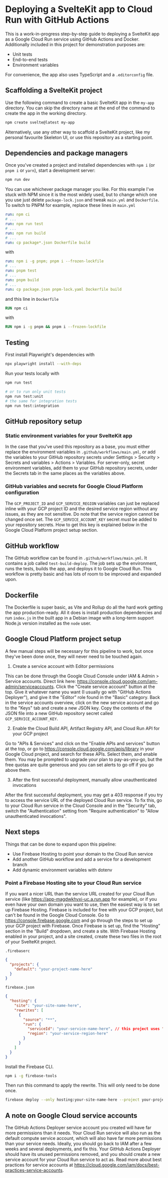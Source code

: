 # Deploying a SvelteKit app to Cloud Run with GitHub Actions

This is a work-in-progress step-by-step guide to deploying a SvelteKit app as a
Google Cloud Run service using GitHub Actions and Docker.
Additionally included in this project for demonstration purposes are:

* Unit tests
* End-to-end tests
* Environment variables

For convenience, the app also uses TypeScript and a `.editorconfig` file.

## Scaffolding a SvelteKit project

Use the following command to create a basic SvelteKit app in the `my-app`
directory. You can skip the directory name at the end of the command to create
the app in the working directory.

```sh
npm create svelte@latest my-app
```

Alternatively, use any other way to scaffold a SvelteKit project, like my
personal favourite Skeleton UI, or use this repository as a starting point.

## Dependencies and package managers

Once you've created a project and installed dependencies with `npm i` (or
`pnpm i` or `yarn`), start a development server:

```sh
npm run dev
```

You can use whichever package manager you like. For this example I've stuck with
NPM since it is the most widely used, but to change which one you use just
delete `package-lock.json` and tweak `main.yml` and `Dockerfile`. To switch to
PNPM for example, replace these lines in `main.yml`

```yml
run: npm ci
# ...
run: npm run test
# ...
run: npm run build
# ...
run: cp package*.json Dockerfile build
```
with
```yml
run: npm i -g pnpm; pnpm i --frozen-lockfile
# ...
run: pnpm test
# ...
run: pnpm build
# ...
run: cp package.json pnpm-lock.yaml Dockerfile build
```
and this line in `Dockerfile`
```dockerfile
RUN npm ci
```
with
```dockerfile
RUN npm i -g pnpm && pnpm i --frozen-lockfile
```

## Testing

First install Playwright's dependencies with
```sh
npx playwright install --with-deps
```

Run your tests locally with
```sh
npm run test

# or to run only unit tests
npm run test:unit
# the same for integration tests
npm run test:integration
```

## GitHub repository setup

### Static environment variables for your SvelteKit app

In the case that you've used this repository as a base, you must either replace
the environment variables in `.github/workflows/main.yml`, or add the variables
to your GitHub repository secrets under Settings > Security > Secrets and
variables > Actions > Variables.
For server-only, secret environment variables, add them to your GitHub
repository secrets, under the Secrets tab in the same places as the variables
above.

### GitHub variables and secrets for Google Cloud Platform configuration

The `GCP_PROJECT_ID` and `GCP_SERVICE_REGION` variables can just be replaced
inline with your GCP project ID and the desired service region without any
issues, as they are not sensitive. Do note that the service region cannot be
changed once set.
The `GCP_SERVICE_ACCOUNT_KEY` secret *must* be added to your repository secrets.
How to get this key is explained below in the Google Cloud Platform project
setup section.

## GitHub workflow

The GitHub workflow can be found in `.github/workflows/main.yml`. It contains a
job called `test-build-deploy`. The job sets up the environment, runs the tests,
builds the app, and deploys it to Google Cloud Run. This workflow is pretty
basic and has lots of room to be improved and expanded upon.

## Dockerfile

The Dockerfile is super basic, as Vite and Rollup do all the hard work getting
the app production-ready. All it does is install production dependencies and run
`index.js` in the built app in a Debian image with a long-term support Node.js
version installed as the `node` user.

## Google Cloud Platform project setup

A few manual steps will be necessary for this pipeline to work, but once
they've been done once, they will never need to be touched again.

1. Create a service account with Editor permissions

This can be done through the Google Cloud Console under IAM & Admin > Service
accounts. Direct link here:
https://console.cloud.google.com/iam-admin/serviceaccounts. Click the "Create
service account" button at the top. Give it whatever name you want (I usually go
with "GitHub Actions Deployer"), and give it the "Editor" role found in the
"Basic" category. Back in the service accounts overview, click on the new
service account and go to the "Keys" tab and create a new JSON key. Copy the
contents of the JSON file into a new GitHub repository secret called
`GCP_SERVICE_ACCOUNT_KEY`.

2. Enable the Cloud Build API, Artifact Registry API, and Cloud Run API for your
GCP project

Go to "APIs & Services" and click on the "Enable APIs and services" button at
the top, or go to https://console.cloud.google.com/apis/library in your Google
Cloud project, and search for these APIs. Select them, and enable them. You may
be prompted to upgrade your plan to pay-as-you-go, but the free quotas are quite
generous and you can set alerts to go off if you go above them.

3. After the first successful deployment, manually allow unauthenticated
invocations

After the first successful deployment, you may get a 403 response if you try to
access the service URL of the deployed Cloud Run service. To fix this, go to
your Cloud Run service in the Cloud Console and in the "Security" tab, switch
the "Authentication" setting from "Require authentication" to "Allow
unauthenticated invocations".

## Next steps

Things that can be done to expand upon this pipeline:

* Use Firebase Hosting to point your domain to the Cloud Run service
* Add another GitHub workflow and add a service for a development branch
* Add dynamic environment variables with dotenv

### Point a Firebase Hosting site to your Cloud Run service

If you want a nicer URL than the service URL created for your Cloud Run service
(like https://app-magdwkhvxi-uc.a.run.app for example), or if you even have your
own domain you want to use, then the easiest way is to set up Firebase Hosting.
Firebase is included for free with your GCP project, but can't be found in the
Google Cloud Console. Go to https://console.firebase.google.com and go through
the steps to set up your GCP project with Firebase. Once Firebase is set up,
find the "Hosting" section in the "Build" dropdown, and create a site.
With Firebase Hosting enabled in your project, and a site created, create these
two files in the root of your SvelteKit project.

`.firebaserc`

```json
{
  "projects": {
    "default": "your-project-name-here"
  }
}
```

`firebase.json`

```json
{
  "hosting": {
    "site": "your-site-name-here",
    "rewrites": [
      {
        "source": "**",
        "run": {
          "serviceId": "your-service-name-here", // this project uses "app"
          "region": "your-service-region-here"
        }
      }
    ]
  }
}
```

Install the Firebase CLI.

```sh
npm i -g firebase-tools
```

Then run this command to apply the rewrite. This will only need to be done once.

```sh
firebase deploy --only hosting:your-site-name-here --project your-project-name-here
```

## A note on Google Cloud service accounts

The GitHub Actions Deployer service account you created will have far more
permissions than it needs. Your Cloud Run service will also run as the default
compute service account, which will also have far more permissions than your
service needs. Ideally, you should go back to IAM after a few weeks and
several deployments, and fix this.
Your GitHub Actions Deployer should have its unused permissions removed, and you
should create a new service account for your Cloud Run service to act as.
Read more about best practices for service accounts at
https://cloud.google.com/iam/docs/best-practices-service-accounts.
